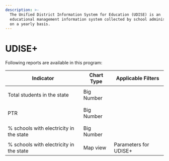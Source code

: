 ```yaml
---
description: >-
  The Unified District Information System for Education (UDISE) is an
  educational management information system collected by school administrators
  on a yearly basis.
---
```


# UDISE+

Following reports are available in this program:

| Indicator                               | Chart Type | Applicable Filters    |
| --------------------------------------- | ---------- | --------------------- |
| Total students in the state             | Big Number | <p><br></p>           |
| PTR                                     | Big Number | <p><br></p>           |
| % schools with electricity in the state | Big Number | <p><br></p>           |
| % schools with electricity in the state | Map view   | Parameters for UDISE+ |
